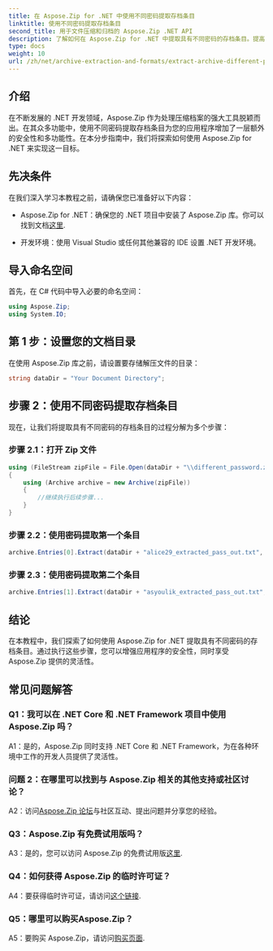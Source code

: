 ```yaml
---
title: 在 Aspose.Zip for .NET 中使用不同密码提取存档条目
linktitle: 使用不同密码提取存档条目
second_title: 用于文件压缩和归档的 Aspose.Zip .NET API
description: 了解如何在 Aspose.Zip for .NET 中提取具有不同密码的存档条目。提高应用程序的安全性和灵活性。
type: docs
weight: 10
url: /zh/net/archive-extraction-and-formats/extract-archive-different-passwords/
---
```

## 介绍

在不断发展的 .NET 开发领域，Aspose.Zip 作为处理压缩档案的强大工具脱颖而出。在其众多功能中，使用不同密码提取存档条目为您的应用程序增加了一层额外的安全性和多功能性。在本分步指南中，我们将探索如何使用 Aspose.Zip for .NET 来实现这一目标。

## 先决条件

在我们深入学习本教程之前，请确保您已准备好以下内容：

-  Aspose.Zip for .NET：确保您的 .NET 项目中安装了 Aspose.Zip 库。你可以找到文档[这里](https://reference.aspose.com/zip/net/).

- 开发环境：使用 Visual Studio 或任何其他兼容的 IDE 设置 .NET 开发环境。

## 导入命名空间

首先，在 C# 代码中导入必要的命名空间：

```csharp
using Aspose.Zip;
using System.IO;
```

## 第 1 步：设置您的文档目录

在使用 Aspose.Zip 库之前，请设置要存储解压文件的目录：

```csharp
string dataDir = "Your Document Directory";
```

## 步骤 2：使用不同密码提取存档条目

现在，让我们将提取具有不同密码的存档条目的过程分解为多个步骤：

### 步骤 2.1：打开 Zip 文件

```csharp
using (FileStream zipFile = File.Open(dataDir + "\\different_password.zip", FileMode.Open))
{
    using (Archive archive = new Archive(zipFile))
    {
        //继续执行后续步骤...
    }
}
```

### 步骤 2.2：使用密码提取第一个条目

```csharp
archive.Entries[0].Extract(dataDir + "alice29_extracted_pass_out.txt", "first_pass");
```

### 步骤 2.3：使用密码提取第二个条目

```csharp
archive.Entries[1].Extract(dataDir + "asyoulik_extracted_pass_out.txt", "second_pass");
```

## 结论

在本教程中，我们探索了如何使用 Aspose.Zip for .NET 提取具有不同密码的存档条目。通过执行这些步骤，您可以增强应用程序的安全性，同时享受 Aspose.Zip 提供的灵活性。

## 常见问题解答

### Q1：我可以在 .NET Core 和 .NET Framework 项目中使用 Aspose.Zip 吗？

A1：是的，Aspose.Zip 同时支持 .NET Core 和 .NET Framework，为在各种环境中工作的开发人员提供了灵活性。

### 问题 2：在哪里可以找到与 Aspose.Zip 相关的其他支持或社区讨论？

 A2：访问[Aspose.Zip 论坛](https://forum.aspose.com/c/zip/37)与社区互动、提出问题并分享您的经验。

### Q3：Aspose.Zip 有免费试用版吗？

 A3：是的，您可以访问 Aspose.Zip 的免费试用版[这里](https://releases.aspose.com/).

### Q4：如何获得 Aspose.Zip 的临时许可证？

 A4：要获得临时许可证，请访问[这个链接](https://purchase.aspose.com/temporary-license/).

### Q5：哪里可以购买Aspose.Zip？

 A5：要购买 Aspose.Zip，请访问[购买页面](https://purchase.aspose.com/buy).